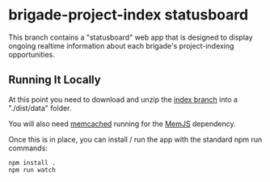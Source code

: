 # brigade-project-index statusboard 

This branch contains a "statusboard" web app that is designed to display ongoing realtime information about each brigade's project-indexing opportunities. 

 
## Running It Locally

At this point you need to download and unzip the [index branch](https://github.com/codeforamerica/brigade-project-index/archive/index.zip) into a "./dist/data" folder.

You will also need [memcached](https://github.com/memcachier/memjs#ubuntu) running for the [MemJS](https://github.com/memcachier/memjs) dependency.

Once this is in place, you can install / run the app with the standard npm run commands:

```
npm install .
npm run watch
```



